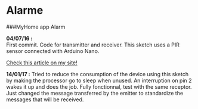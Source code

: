 # Alarme
###MyHome app Alarm

**04/07/16 :**  
First commit. Code for transmitter and receiver. This sketch uses a PIR sensor connected with Arduino Nano.

  [Check this article on my site!](http://www.madeinfck.com/?p=169)
  
**14/01/17 :**
Tried to reduce the consumption of the device using this sketch by making the processor go to sleep when unused. An interruption on pin 2 wakes it up and does the job. Fully fonctionnal, test with the same receptor. Just changed the message transferred by the emitter to standardize the messages that will be received.
